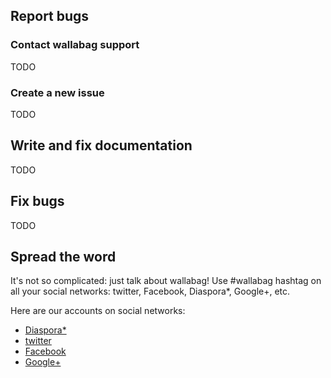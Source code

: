 ## Report bugs
### Contact wallabag support
TODO
### Create a new issue
TODO
## Write and fix documentation
TODO
## Fix bugs
TODO
## Spread the word
It's not so complicated: just talk about wallabag! Use #wallabag hashtag on all your social networks: twitter, Facebook, Diaspora*, Google+, etc. 

Here are our accounts on social networks: 
* [Diaspora*](https://framasphere.org/people/2335ff202f920132196e2a0000053625)
* [twitter](https:/twitter.com/wallabagapp)
* [Facebook](https://www.facebook.com/wallabag)
* [Google+](https://plus.google.com/+WallabagOrg/)